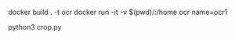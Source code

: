 docker build . -t ocr
docker run -it -v $(pwd)/:/home ocr name=ocr1
<!-- python3 app.py -->
python3 crop.py
